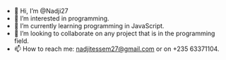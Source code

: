 - 👋 Hi, I’m @Nadji27
- 👀 I’m interested in programming.
- 🌱 I’m currently learning programming in JavaScript.
- 💞️ I’m looking to collaborate on any project that is in the programming field.
- 📫 How to reach me: nadjitessem27@gmail.com or on +235 63371104.

<!---
Nadji27/Nadji27 is a ✨ special ✨ repository because its `README.md` (this file) appears on your GitHub profile.
You can click the Preview link to take a look at your changes.
--->
